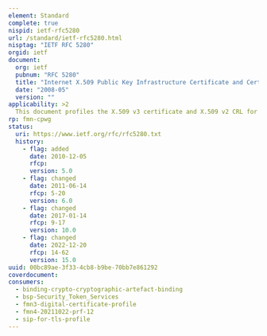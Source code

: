 ```yaml
---
element: Standard
complete: true
nispid: ietf-rfc5280
url: /standard/ietf-rfc5280.html
nisptag: "IETF RFC 5280"
orgid: ietf
document:
  org: ietf
  pubnum: "RFC 5280"
  title: "Internet X.509 Public Key Infrastructure Certificate and Certificate Revocation List (CRL) Profile"
  date: "2008-05"
  version: ""
applicability: >2
  This document profiles the X.509 v3 certificate and X.509 v2 CRL for use in the Internet. An overview of the approach and model are provided as an introduction. The X.509 v3 certificate format is described in detail, with additional information regarding the format and semantics of Internet name forms (e.g., IP addresses). Standard certificate extensions are described and one new Internet-specific extension is defined. A required set of certificate extensions is specified. The X.509 v2 CRL format is described and a required extension set is defined as well. An algorithm for X.509 certificate path validation is described. Supplemental information is provided describing the format of public keys and digital signatures in X.509 certificates for common Internet public key encryption algorithms (i.e., RSA, DSA, and Diffie-Hellman). ASN.1 modules and examples are provided in the appendices.
rp: fmn-cpwg
status:
  uri: https://www.ietf.org/rfc/rfc5280.txt
  history: 
    - flag: added
      date: 2010-12-05
      rfcp: 
      version: 5.0
    - flag: changed
      date: 2011-06-14
      rfcp: 5-20
      version: 6.0
    - flag: changed
      date: 2017-01-14
      rfcp: 9-17
      version: 10.0
    - flag: changed
      date: 2022-12-20
      rfcp: 14-62
      version: 15.0
uuid: 00bc89ae-3f33-4cb8-b9be-70bb7e861292
coverdocument:
consumers:
  - binding-crypto-cryptographic-artefact-binding
  - bsp-Security_Token_Services
  - fmn3-digital-certificate-profile
  - fmn4-20211022-prf-12
  - sip-for-tls-profile
---
```

